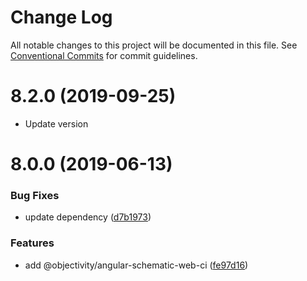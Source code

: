# Change Log

All notable changes to this project will be documented in this file.
See [Conventional Commits](https://conventionalcommits.org) for commit guidelines.

# 8.2.0 (2019-09-25)

* Update version

# 8.0.0 (2019-06-13)


### Bug Fixes

* update dependency ([d7b1973](https://github.com/ObjectivityLtd/angular-schematics/commit/d7b1973))


### Features

* add @objectivity/angular-schematic-web-ci ([fe97d16](https://github.com/ObjectivityLtd/angular-schematics/commit/fe97d16))
